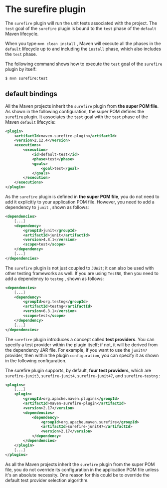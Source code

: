 # The surefire plugin

The `surefire` plugin will run the unit tests associated with the project. The `test` goal of the `surefire` plugin is bound to the `test` phase of the `default` Maven lifecycle.

When you type `mvn clean install` , Maven will execute all the phases in the `default` lifecycle up to and including the `install` phase, which also includes the `test` phase.

The following command shows how to execute the `test` goal of the `surefire` plugin by itself:

```bash
$ mvn surefire:test
```

## default bindings

All the Maven projects inherit the `surefire` plugin from **the super POM file**. As shown in the following configuration, the super POM defines the `surefire` plugin. It associates the `test` goal with the `test` phase of the Maven `default` lifecycle:

```xml
<plugin>
    <artifactId>maven-surefire-plugin</artifactId>
    <version>2.12.4</version>
    <executions>
        <execution>
            <id>default-test</id>
            <phase>test</phase>
            <goals>
                <goal>test</goal>
            </goals>
        </execution>
    </executions>
</plugin>
```

As the `surefire` plugin is defined in **the super POM file**, you do not need to add it explicitly to your application POM file. However, you need to add a dependency to `junit` , shown as follows:

```xml
<dependencies>
    [...]
    <dependency>
        <groupId>junit</groupId>
        <artifactId>junit</artifactId>
        <version>4.8.1</version>
        <scope>test</scope>
    </dependency>
    [...]
</dependencies>
```

The `surefire` plugin is not just coupled to `JUnit`; it can also be used with other testing frameworks as well. If you are using `TestNG`, then you need to add a dependency to `testng` , shown as follows:

```xml
<dependencies>
    [...]
    <dependency>
        <groupId>org.testng</groupId>
        <artifactId>testng</artifactId>
        <version>6.3.1</version>
        <scope>test</scope>
    </dependency>
    [...]
</dependencies>
```

The `surefire` plugin introduces a concept called **test providers**. You can specify a test provider within the plugin itself; if not, it will be derived from the dependency JAR file. For example, if you want to use the `junit47` provider, then within the plugin `configuration`, you can specify it as shown in the following configuration.

The surefire plugin supports, by default, **four test providers**, which are `surefire-junit3`, `surefire-junit4`, `surefire-junit47`, and `surefire-testng` :

```xml
<plugins>
    [...]
    <plugin>
        <groupId>org.apache.maven.plugins</groupId>
        <artifactId>maven-surefire-plugin</artifactId>
        <version>2.17</version>
        <dependencies>
            <dependency>
                <groupId>org.apache.maven.surefire</groupId>
                <artifactId>surefire-junit47</artifactId>
                <version>2.17</version>
            </dependency>
        </dependencies>
    </plugin>
    [...]
</plugins>
```

As all the Maven projects inherit the `surefire` plugin from the super POM file, you do not override its configuration in the application POM file unless it's an absolute necessity. One reason for this could be to override the default test provider selection algorithm.


